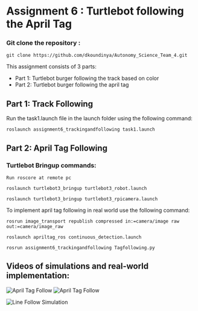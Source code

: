 
# Assignment 6 : Turtlebot following the April Tag 

### Git clone the repository :

`git clone https://github.com/dkoundinya/Autonomy_Science_Team_4.git `


This assignment consists of 3 parts:

  - Part 1: Turtlebot burger following the track based on color
  - Part 2: Turtlebot burger following the april tag 
 

## Part 1: Track Following

Run the task1.launch file in the launch folder using the following command:

`roslaunch assignment6_trackingandfollowing task1.launch`


## Part 2: April Tag Following

### Turtlebot Bringup commands:

`Run roscore at remote pc`

`roslaunch turtlebot3_bringup turtlebot3_robot.launch`

`roslaunch turtlebot3_bringup turtlebot3_rpicamera.launch`

  To implement april tag following in real world use the following command:
  
`rosrun image_transport republish compressed in:=camera/image raw out:=camera/image_raw`

`roslaunch apriltag_ros continuous_detection.launch`

`rosrun assignment6_trackingandfollowing Tagfollowing.py`



## Videos of simulations and real-world implementation:

![April Tag Follow](https://github.com/dkoundinya/Autonomy_Science_Team_4/blob/main/assignment6_trackingandfollowing/src/Videos/Realworld.gif)
![April Tag Follow](https://github.com/dkoundinya/Autonomy_Science_Team_4/blob/main/assignment6_trackingandfollowing/src/Videos/rviz%20Visualize.gif)

![Line Follow Simulation](https://github.com/dkoundinya/Autonomy_Science_Team_4/blob/main/assignment6_trackingandfollowing/src/Videos/Line_following.gif)





